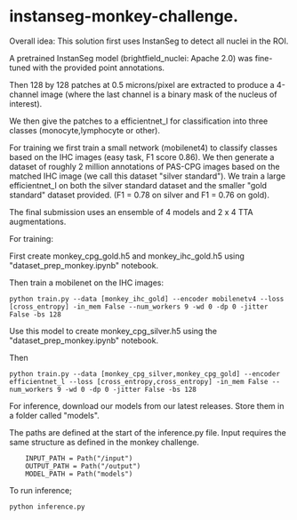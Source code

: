 # instanseg-monkey-challenge.

Overall idea:
This solution first uses InstanSeg to detect all nuclei in the ROI. 

A pretrained InstanSeg model (brightfield_nuclei: Apache 2.0) was fine-tuned with the provided point annotations.

Then 128 by 128 patches at 0.5 microns/pixel are extracted to produce a 4-channel image (where the last channel is a binary mask of the nucleus of interest). 

We then give the patches to a efficientnet_l for classification into three classes (monocyte,lymphocyte or other).

For training we first train a small network (mobilenet4) to classify classes based on the IHC images (easy task, F1 score 0.86). We then generate a dataset of roughly 2 million annotations of PAS-CPG images based on the matched IHC image (we call this dataset "silver standard"). We train a large efficientnet_l on both the silver standard dataset and the smaller "gold standard" dataset provided. (F1 = 0.78 on silver and F1 = 0.76 on gold).

The final submission uses an ensemble of 4 models and 2 x 4 TTA augmentations. 


For training:

First create monkey_cpg_gold.h5 and monkey_ihc_gold.h5 using "dataset_prep_monkey.ipynb" notebook. 

Then train a mobilenet on the IHC images:
```
python train.py --data [monkey_ihc_gold] --encoder mobilenetv4 --loss [cross_entropy] -in_mem False --num_workers 9 -wd 0 -dp 0 -jitter False -bs 128
```
Use this model to create monkey_cpg_silver.h5 using the "dataset_prep_monkey.ipynb" notebook. 

Then
```
python train.py --data [monkey_cpg_silver,monkey_cpg_gold] --encoder efficientnet_l --loss [cross_entropy,cross_entropy] -in_mem False --num_workers 9 -wd 0 -dp 0 -jitter False -bs 128
```

For inference, download our models from our latest releases. Store them in a folder called "models". 


The paths are defined at the start of the inference.py file. Input requires the same structure as defined in the monkey challenge.
```
    INPUT_PATH = Path("/input")
    OUTPUT_PATH = Path("/output")
    MODEL_PATH = Path("models")
```

To run inference;

```
python inference.py
```
